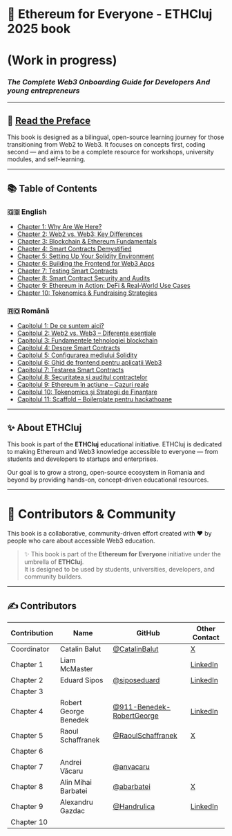 # 📘 Ethereum for Everyone - ETHCluj 2025 book
# (Work in progress)
### *The Complete Web3 Onboarding Guide for Developers And young entrepreneurs*

---

## 📖 [Read the Preface](en/preface.md)

This book is designed as a bilingual, open-source learning journey for those transitioning from Web2 to Web3. It focuses on concepts first, coding second — and aims to be a complete resource for workshops, university modules, and self-learning.

---

## 📚 Table of Contents

### 🇬🇧 English
- [Chapter 1: Why Are We Here?](en/01-why-are-we-here.md)
- [Chapter 2: Web2 vs. Web3: Key Differences](en/02-web2-vs-web3.md)
- [Chapter 3: Blockchain & Ethereum Fundamentals](en/03-blockchain-fundamentals.md)
- [Chapter 4: Smart Contracts Demystified](en/04-smart-contracts.md)
- [Chapter 5: Setting Up Your Solidity Environment](en/05-solidity-env.md)
- [Chapter 6: Building the Frontend for Web3 Apps](en/06-frontend-guide.md)
- [Chapter 7: Testing Smart Contracts](en/07-testing-smart-contracts.md)
- [Chapter 8: Smart Contract Security and Audits](en/08-security-audits.md)
- [Chapter 9: Ethereum in Action: DeFi & Real‑World Use Cases](en/09-real-world-usecases.md)
- [Chapter 10: Tokenomics & Fundraising Strategies](en/10-tokenomics-fundraising.md)

### 🇷🇴 Română
- [Capitolul 1: De ce suntem aici?](ro/01-de-ce-suntem-aici.md)
- [Capitolul 2: Web2 vs. Web3 – Diferențe esențiale](ro/02-web2-vs-web3.md)
- [Capitolul 3: Fundamentele tehnologiei blockchain](ro/03-fundamentele-blockchainului.md)
- [Capitolul 4: Despre Smart Contracts](ro/04-smart-contracts-explicati.md)
- [Capitolul 5: Configurarea mediului Solidity](ro/05-mediu-solidity.md)
- [Capitolul 6: Ghid de frontend pentru aplicații Web3](ro/06-ghid-frontend.md)
- [Capitolul 7: Testarea Smart Contracts](ro/07-testing-smart-contracts.md)
- [Capitolul 8: Securitatea și auditul contractelor](ro/08-securitate-audit.md)
- [Capitolul 9: Ethereum în acțiune – Cazuri reale](ro/09-cazuri-reale.md)
- [Capitolul 10: Tokenomics și Strategii de Finanțare](ro/10-tokenomics-finantare.md)
- [Capitolul 11: Scaffold – Boilerplate pentru hackathoane](ro/11-scaffold.md)

---

## ✨ About ETHCluj

This book is part of the **ETHCluj** educational initiative. ETHCluj is dedicated to making Ethereum and Web3 knowledge accessible to everyone — from students and developers to startups and enterprises.

Our goal is to grow a strong, open-source ecosystem in Romania and beyond by providing hands-on, concept-driven educational resources.

---

# 🤝 Contributors & Community

This book is a collaborative, community-driven effort created with ❤️ by people who care about accessible Web3 education.

> ✨ This book is part of the **Ethereum for Everyone** initiative under the umbrella of **ETHCluj**.  
> It is designed to be used by students, universities, developers, and community builders.

---

## ✍️ Contributors

| Contribution | Name                  | GitHub                                                | Other Contact                    |
|-------------|----------------------|-------------------------------------------------------|----------------------------------|
| Coordinator | Catalin Balut        | [@CatalinBalut](https://github.com/CatalinBalut)     | [X](https://x.com/catalin_balut) |
| Chapter 1   | Liam McMaster        |                                                       | [LinkedIn](https://www.linkedin.com/in/liam-patrick-mcmaster) |
| Chapter 2   | Eduard Sipos         | [@siposeduard](https://github.com/siposeduard)       | [LinkedIn](https://www.linkedin.com/in/eduard-sipos/) |
| Chapter 3   |                      |                                                       |                                  |
| Chapter 4   | Robert George Benedek| [@911-Benedek-RobertGeorge](https://github.com/911-Benedek-RobertGeorge) | [LinkedIn](https://www.linkedin.com/in/benedek-robert/) |
| Chapter 5   | Raoul Schaffranek    | [@RaoulSchaffranek](https://github.com/RaoulSchaffranek) | [X](https://x.com/RaoulSaffron)  |
| Chapter 6   |                      |                                                       |                                  |
| Chapter 7   | Andrei Văcaru        | [@anvacaru](https://github.com/anvacaru)             |                                  |
| Chapter 8   | Alin Mihai Barbatei  | [@abarbatei](https://github.com/abarbatei)          | [X](https://x.com/abarbatei)     |
| Chapter 9   | Alexandru Gazdac      | [@Handrulica](https://github.com/Handrulica)         | [LinkedIn](https://www.linkedin.com/in/alexandru-gazdac/) |
| Chapter 10   |                      |                                                       |                                  |

